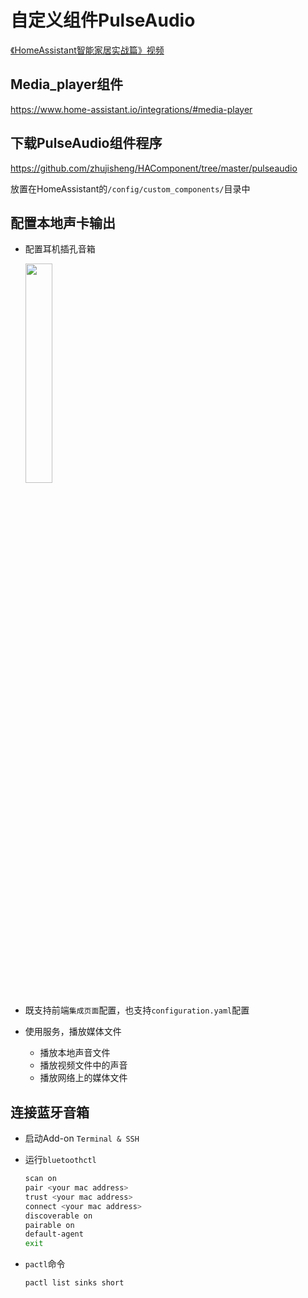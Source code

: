# 自定义组件PulseAudio

[《HomeAssistant智能家居实战篇》视频](https://study.163.com/course/courseLearn.htm?courseId=1006189053&share=2&shareId=400000000624093#/learn/video?lessonId=1053682899&courseId=1006189053)

## Media_player组件

https://www.home-assistant.io/integrations/#media-player

## 下载PulseAudio组件程序

https://github.com/zhujisheng/HAComponent/tree/master/pulseaudio

放置在HomeAssistant的`/config/custom_components/`目录中

## 配置本地声卡输出

- 配置耳机插孔音箱

  <img src="images/erji.jpg" width="30%">

- 既支持前端`集成页面`配置，也支持`configuration.yaml`配置

- 使用服务，播放媒体文件
    + 播放本地声音文件
    + 播放视频文件中的声音
    + 播放网络上的媒体文件

## 连接蓝牙音箱

- 启动Add-on `Terminal & SSH`
- 运行`bluetoothctl`

    ```sh
    scan on
    pair <your mac address>
    trust <your mac address>
    connect <your mac address>
    discoverable on
    pairable on
    default-agent
    exit
    ```

- `pactl`命令

    `pactl list sinks short`
